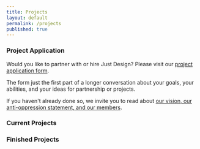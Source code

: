 ```yaml
---
title: Projects
layout: default
permalink: /projects
published: true
---
```

### Project Application

Would you like to partner with or hire Just Design? Please visit our [project application form](https://goo.gl/forms/SHmwcbBfFthNbcB82). 

The form just the first part of a longer conversation about your goals, your abilities, and your ideas for partnership or projects. 

If you haven't already done so, we invite you to read about [our vision, our anti-oppression statement, and our members](http://justdesigncoop.org/about/).


### Current Projects



### Finished Projects
